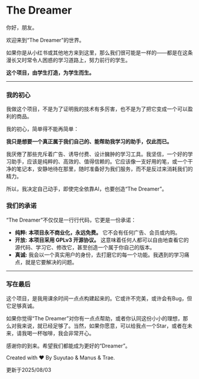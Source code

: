 # The Dreamer

你好，朋友。

欢迎来到“The Dreamer”的世界。

如果你是从小红书或其他地方来到这里，那么我们很可能是一样的——都是在这条漫长又时常令人困惑的学习道路上，努力前行的学生。

**这个项目，由学生打造，为学生而生。**

---

### 我的初心

我做这个项目，不是为了证明我的技术有多厉害，也不是为了把它变成一个可以盈利的商品。

我的初心，简单得不能再简单：

**我只是想要一个真正属于我们自己的、能帮助我学习的助手，仅此而已。**

我厌倦了那些充斥着广告、诱导付费、设计臃肿的学习工具。我坚信，一个好的学习助手，应该是纯粹的、高效的、值得信赖的。它应该像一支好用的笔，或一个干净的笔记本，安静地待在那里，随时准备好为我们服务，而不是反过来消耗我们的精力。

所以，我决定自己动手，即使完全依靠AI，也要创造“The Dreamer”。

### 我们的承诺

“The Dreamer”不仅仅是一行行代码，它更是一份承诺：

*   **纯粹:** **本项目永不商业化，永远免费。** 它不会有任何广告、会员或内购。
*   **开放:** **本项目采用 GPLv3 开源协议。** 这意味着任何人都可以自由地查看它的源代码、学习它、修改它，甚至创造一个属于你自己的版本。
*   **真诚:** 我会以一个真实用户的身份，去打磨它的每一个功能。我遇到的学习痛点，就是它要解决的问题。

---

### 写在最后

这个项目，是我用课余时间一点点构建起来的。它或许不完美，或许会有Bug，但它足够真诚。

如果你觉得“The Dreamer”对你有一点点帮助，或者你认同这份小小的理想，那么对我来说，就已经足够了。当然，如果你愿意，可以给我点一个Star，或者在未来，请我喝一杯咖啡，我会非常开心。

感谢你的到来。希望我们都能成为更好的“Dreamer”。

Created with ❤️ By Suyutao & Manus & Trae.

更新于2025/08/03
